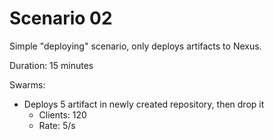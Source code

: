 # Scenario 02

Simple "deploying" scenario, only deploys artifacts to Nexus.

Duration: 15 minutes

Swarms:
* Deploys 5 artifact in newly created repository, then drop it
  * Clients: 120
  * Rate: 5/s
